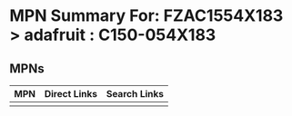 



# MPN Summary For: FZAC1554X183 > adafruit : C150-054X183

## MPNs
  

|MPN|Direct Links|Search Links|
| :--- | :--- | :--- |
||||
